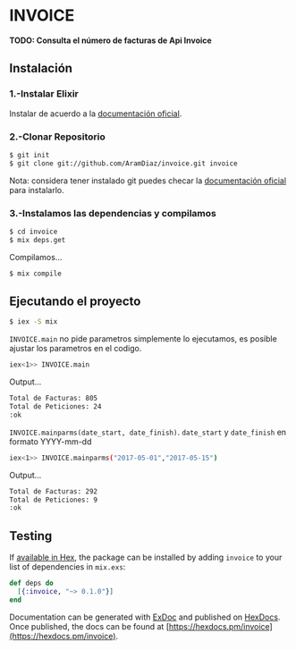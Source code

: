 # INVOICE

  **TODO: Consulta el número de facturas de Api Invoice**

## Instalación

### 1.-Instalar Elixir

  Instalar de acuerdo a la [documentación oficial](https://elixir-lang.org/install.html).

### 2.-Clonar Repositorio

```bash
$ git init
$ git clone git://github.com/AramDiaz/invoice.git invoice
```

  Nota: considera tener instalado git puedes checar la [documentación oficial](https://git-scm.com/downloads) para instalarlo.

### 3.-Instalamos las dependencias y compilamos

```bash
$ cd invoice
$ mix deps.get
```

  Compilamos...

```bash
$ mix compile
```

## Ejecutando el proyecto

```bash
$ iex -S mix
```

  `INVOICE.main` no pide parametros simplemente lo ejecutamos, es posible ajustar los parametros en el codigo.

```bash
iex<1>> INVOICE.main
```

  Output...

```bash
Total de Facturas: 805
Total de Peticiones: 24
:ok
```

  `INVOICE.mainparms(date_start, date_finish)`.
  `date_start` y `date_finish` en formato YYYY-mm-dd

```bash
iex<1>> INVOICE.mainparms("2017-05-01","2017-05-15")
```

  Output...

```bash
Total de Facturas: 292
Total de Peticiones: 9
:ok
```

## Testing



If [available in Hex](https://hex.pm/docs/publish), the package can be installed
by adding `invoice` to your list of dependencies in `mix.exs`:

```elixir
def deps do
  [{:invoice, "~> 0.1.0"}]
end
```

Documentation can be generated with [ExDoc](https://github.com/elixir-lang/ex_doc)
and published on [HexDocs](https://hexdocs.pm). Once published, the docs can
be found at [https://hexdocs.pm/invoice](https://hexdocs.pm/invoice).
